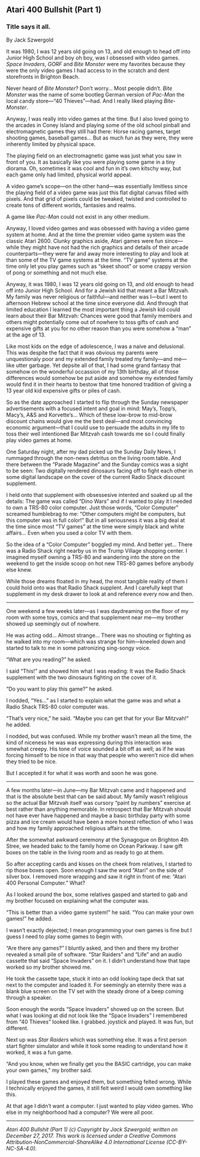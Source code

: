## Atari 400 Bullshit (Part 1)
### Title says it all.

By Jack Szwergold

It was 1980, I was 12 years old going on 13, and old enough to head off into Junior High School and boy oh boy, was I obsessed with video games. *Space Invaders*, *GORF* and *Bite Monster* were my favorites because they were the only video games I had access to in the scratch and dent storefronts in Brighton Beach.

Never heard of *Bite Monster*? Don’t worry… Most people didn’t. *Bite Monster* was the name of some bootleg German version of *Pac-Man* the local candy store—“40 Thieves”—had. And I really liked playing *Bite-Monster*.

Anyway, I was really into video games at the time. But I also loved going to the arcades in Coney Island and playing some of the old school pinball and electromagnetic games they still had there: Horse racing games, target shooting games, baseball games… But as much fun as they were, they were inherently limited by physical space.

The playing field on an electromagnetic game was just what you saw in front of you. It as basically like you were playing some game in a tiny diorama. Oh, sometimes it was cool and fun in it’s own kitschy way, but each game only had limited, physical world appeal.

A video game’s scope—on the other hand—was essentially limitless since the playing field of a video game was just this flat digital canvas filled with pixels. And that grid of pixels could be tweaked, twisted and controlled to create tons of different worlds, fantasies and realms.

A game like *Pac-Man* could not exist in any other medium.

Anyway, I loved video games and was obsessed with having a video game system at home. And at the time the premier video game system was the classic Atari 2600. Clunky graphics aside, Atari games were fun since—while they might have not had the rich graphics and details of their arcade counterparts—they were far and away more interesting to play and look at than some of the TV game systems at the time. “TV game” systems at the time only let you play games such as “skeet shoot” or some crappy version of pong or something and not much else.



Anyway, it was 1980, I was 12 years old going on 13, and old enough to head off into Junior High School. And for a Jewish kid that meant a Bar Mitzvah. My family was never religious or faithful—and neither was I—but I went to afternoon Hebrew school at the time since everyone did. And through that limited education I learned the most important thing a Jewish kid could learn about their Bar Mitzvah: Chances were good that family members and others might potentially come out of nowhere to toss gifts of cash and expensive gifts at you for no other reason than you were somehow a “man” at the age of 13.

Like most kids on the edge of adolescence, I was a naive and delusional. This was despite the fact that it was obvious my parents were unquestionaly poor and my extended family treated my family—and me—like utter garbage. Yet depsite all of that, I had some grand fantasy that somehow on the wonderful occassion of my 13th birthday, all of those differences would somehow be put aside and somehow my extended family would find it in their hearts to bestow that time honored tradition of giving a 13 year old kid expensive gifts or piles of cash.

So as the date approached I started to flip through the Sunday newspaper advertisements with a focused intent and goal in mind: May’s, Topp’s, Macy’s, A&S and Korvette’s… Which of these low-brow to mid-brow discount chains would give me the best deal—and most convincing economic argument—that I could use to persuade the adults in my life to toss their well intentioned Bar Mitzvah cash towards me so I could finally play video games at home.

One Saturday night, after my dad picked up the Sunday Daily News, I rummaged through the non-news detritus on the living room table. And there between the “Parade Magazine” and the Sunday comics was a sight to be seen: Two digitally rendered dinosaurs facing off to fight each other in some digital landscape on the cover of the current Radio Shack discount supplement.

I held onto that supplement with obsessesive intented and soaked up all the details: The game was called “Dino Wars” and if I wanted to play it I needed to own a TRS-80 color computer. Just those words, “Color Computer” screamed humblebrag to me: “Other computers might be computers, but this computer was in full color!” But in all seriousness it was a big deal at the time since most “TV games” at the time were simply black and white affairs… Even when you used a color TV with them.

So the idea of a “Color Computer” boggled my mind. And better yet… There was a Radio Shack right nearby us in the Trump Village shopping center. I imagined myself owning a TRS-80 and wandering into the store on the weekend to get the inside scoop on hot new TRS-80 games before anybody else knew.

While those dreams floated in my head, the most tangible reality of them I could hold onto was that Radio Shack supplent. And I carefully kept that supplement in my desk drawer to look at and reference every now and then.

***

One weekend a few weeks later—as I was daydreaming on the floor of my room with some toys, comics and that supplement near me—my brother showed up seemingly out of nowhere.

He was acting odd… Almost strange… There was no shouting or fighting as he walked into my room—which was strange for him—kneeled down and started to talk to me in some patronizing sing-songy voice.

“What are you reading?” he asked.

I said “This!” and showed him what I was reading: It was the Radio Shack supplement with the two dinosaurs fighting on the cover of it.

“Do you want to play this game?” he asked.

I nodded, “Yes…” as I started to explain what the game was and what a Radio Shack TRS-80 color computer was.

“That’s very nice,” he said. “Maybe you can get that for your Bar Mitzvah!” he added.

I nodded, but was confused. While my brother wasn’t mean all the time, the kind of niceness he was was expressing during this interaction was smewhat creepy. His tone of voice sounded a bit off as well; as if he was forcing himself to be nice in that way that people who weren’t nice did when they tried to be nice.

But I accepted it for what it was worth and soon he was gone.

***

A few months later—in June—my Bar Mitzvah came and it happened and that is the absolute best that can be said about. My family wasn’t religious so the actual Bar Mitzvah itself was cursory “paint by numbers” exercise at best rather than anything memorable. In retrospect that Bar Mitzvah should not have ever have happened and maybe a basic birthday party with some pizza and ice cream would have been a more honest reflection of who I was and how my family approached religious affairs at the time.

After the somewhat awkward ceremony at the Synagogue on Brighton 4th Stree, we headed bakc to the family home on Ocean Parkway. I saw gift boxes on the table in the living room and as ready to go at them.

So after accepting cards and kisses on the cheek from relatives, I started to rip those boxes open. Soon enough I saw the word “Atari” on the side of silver box. I removed more wrapping and saw it right in front of me: “Atari 400 Personal Computer.” What?

As I looked around the box, some relatives gasped and started to gab and my brother focused on explaining what the computer was.

“This is better than a video game system!” he said. “You can make your own games!” he added.

I wasn’t exactly dejected; I mean programming your own games is fine but I guess I need to play some games to begin with.

“Are there any games?” I bluntly asked, and then and there my brother revealed a small pile of software. “Star Raiders” and “Life” and an audio cassette that said “Space Invaders” on it. I didn’t understand how that tape worked so my brother showed me.

He took the cassette tape, stuck it into an odd looking tape deck that sat next to the computer and loaded it. For seemingly an eternity there was a blank blue screen on the TV set with the steady drone of a beep coming through a speaker.

Soon enough the words “Space Invaders” showed up on the screen. But what I was looking at did not look like the “Space Invaders” I remembered from “40 Thieves” looked like. I grabbed. joystick and played. It was fun, but different.

Next up was *Star Raiders* which was something else. It was a first person start fighter simulator and while it took some reading to understand how it worked, it was a fun game.

“And you know, when we finally get you the BASIC cartridge, you can make your own games,” my brother said.

I played these games and enjoyed them, but something felted wrong. While I technically enjoyed the games, it still felt weird I would own something like this.

At that age I didn’t want a computer. I just wanted to play video games. Who else in my neighborhood had a computer? We were all poor.

***

*Atari 400 Bullshit (Part 1) (c) Copyright by Jack Szwergold; written on December 27, 2017. This work is licensed under a Creative Commons Attribution-NonCommercial-ShareAlike 4.0 International License (CC-BY-NC-SA-4.0).*
